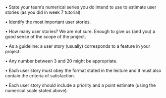 • State your team’s numerical series you do intend to use to estimate user stories (as you did in week 7
tutorial)

• Identify the most important user stories.

• How many user stories? We are not sure. Enough to give us (and you) a good sense of the scope of
the project.

• As a guideline: a user story (usually) corresponds to a feature in your project.

• Any number between 3 and 20 might be appropriate.

• Each user story must obey the format stated in the lecture and it must also contain the criteria of
satisfaction.

• Each user story should include a priority and a point estimate (using the numerical scale stated above).

